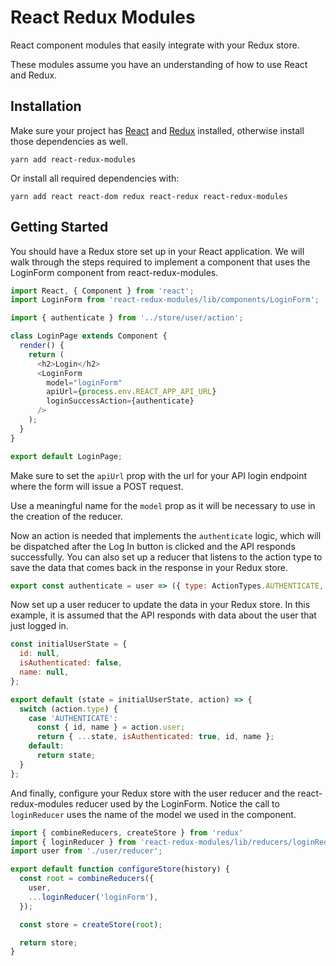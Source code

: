 # React Redux Modules

React component modules that easily integrate with your Redux store.

These modules assume you have an understanding of how to use React and Redux.

## Installation

Make sure your project has [React]() and [Redux]() installed, otherwise install those dependencies as well.

```
yarn add react-redux-modules
```

Or install all required dependencies with:
```
yarn add react react-dom redux react-redux react-redux-modules
```

## Getting Started

You should have a Redux store set up in your React application. We will walk through the steps required to implement a component that uses the LoginForm component from react-redux-modules.

```javascript
import React, { Component } from 'react';
import LoginForm from 'react-redux-modules/lib/components/LoginForm';

import { authenticate } from '../store/user/action';

class LoginPage extends Component {
  render() {
    return (
      <h2>Login</h2>
      <LoginForm
        model="loginForm"
        apiUrl={process.env.REACT_APP_API_URL}
        loginSuccessAction={authenticate}
      />
    );
  }
}

export default LoginPage;
```

Make sure to set the `apiUrl` prop with the url for your API login endpoint where the form will issue a POST request.

Use a meaningful name for the `model` prop as it will be necessary to use in the creation of the reducer.

Now an action is needed that implements the `authenticate` logic, which will be dispatched after the Log In button is clicked and the API responds successfully. You can also set up a reducer that listens to the action type to save the data that comes back in the response in your Redux store.

```javascript
export const authenticate = user => ({ type: ActionTypes.AUTHENTICATE, user });
```

Now set up a user reducer to update the data in your Redux store. In this example, it is assumed that the API responds with data about the user that just logged in.

```javascript
const initialUserState = {
  id: null,
  isAuthenticated: false,
  name: null,
};

export default (state = initialUserState, action) => {
  switch (action.type) {
    case 'AUTHENTICATE':
      const { id, name } = action.user;
      return { ...state, isAuthenticated: true, id, name };
    default:
      return state;
  }
};
```

And finally, configure your Redux store with the user reducer and the react-redux-modules reducer used by the LoginForm. Notice the call to `loginReducer` uses the name of the model we used in the component.

```javascript
import { combineReducers, createStore } from 'redux'
import { loginReducer } from 'react-redux-modules/lib/reducers/loginReducer';
import user from './user/reducer';

export default function configureStore(history) {
  const root = combineReducers({
    user,
    ...loginReducer('loginForm'),
  });

  const store = createStore(root);

  return store;
}

```
